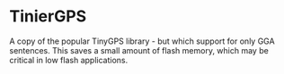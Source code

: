 # TinierGPS
A copy of the popular TinyGPS library - but which support for only GGA sentences. This saves a small amount of flash memory, which may be critical in low flash applications.
